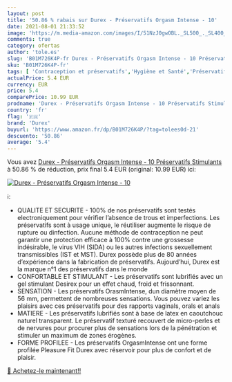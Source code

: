 ```yaml
---
layout: post
title: '50.86 % rabais sur Durex - Préservatifs Orgasm Intense - 10'
date: 2021-08-01 21:33:52
image: 'https://m.media-amazon.com/images/I/51NzJ0gwOBL._SL500_._SL400_.jpg'
comments: true
category: ofertas
author: 'tole.es'
slug: 'B01M726K4P-fr Durex - Préservatifs Orgasm Intense - 10 Préservatifs...'
sku: 'B01M726K4P-fr'
tags: [ 'Contraception et préservatifs','Hygiène et Santé','Préservatifs','Préservatifs masculins','durex','Érotisme, sexe et sensualité', ]
actualPrice: 5.4 EUR
currency: EUR
price: 5.4
comparePrice: 10.99 EUR
prodname: 'Durex - Préservatifs Orgasm Intense - 10 Préservatifs Stimulants'
country: 'fr'
flag: '🇫🇷'
brand: 'Durex'
buyurl: 'https://www.amazon.fr/dp/B01M726K4P/?tag=tolees0d-21'
descuento: '50.86'
average: '5.4'
---
```


Vous avez [Durex - Préservatifs Orgasm Intense - 10 Préservatifs Stimulants](https://www.amazon.fr/dp/B01M726K4P/?tag=tolees0d-21)  à  50.86 % de réduction, prix final  5.4 EUR (original: 10.99 EUR) ici:

[![Durex - Préservatifs Orgasm Intense - 10](https://m.media-amazon.com/images/I/51NzJ0gwOBL._SL500_._SL400_.jpg)](https://www.amazon.fr/dp/B01M726K4P/?tag=tolees0d-21)

ℹ️:

- QUALITE ET SECURITE - 100% de nos préservatifs sont testés electroniquement pour vérifier l’absence de trous et imperfections. Les préservatifs sont à usage unique, le réutiliser augmente le risque de rupture ou dinfection. Aucune méthode de contraception ne peut garantir une protection efficace à 100% contre une grossesse indésirable, le virus VIH (SIDA) ou les autres infections sexuellement transmissibles (IST et MST). Durex possède plus de 80 années d’expérience dans la fabrication de préservatifs. Aujourd’hui, Durex est la marque n°1 des préservatifs dans le monde
- CONFORTABLE ET STIMULANT - Les préservatifs sont lubrifiés avec un gel stimulant Desirex pour un effet chaud, froid et frissonnant.
- SENSATION - Les préservatifs OrasmIntense, dun diamètre moyen de 56 mm, permettent de nombreuses sensations. Vous pouvez variez les plaisirs avec ces préservatifs pour des rapports vaginals, orals et anals
- MATIERE - Les préservatifs lubrifiés sont à base de latex en caoutchouc naturel transparent. Le préservatif texturé recouvert de micro-perles et de nervures pour procurer plus de sensations lors de la pénétration et stimuler un maximum de zones érogènes.
- FORME PROFILEE - Les préservatifs OrgasmIntense ont une forme profilée Pleasure Fit Durex avec réservoir pour plus de confort et de plaisir.

[🛒 Achetez-le maintenant!!](https://www.amazon.fr/dp/B01M726K4P/?tag=tolees0d-21)
